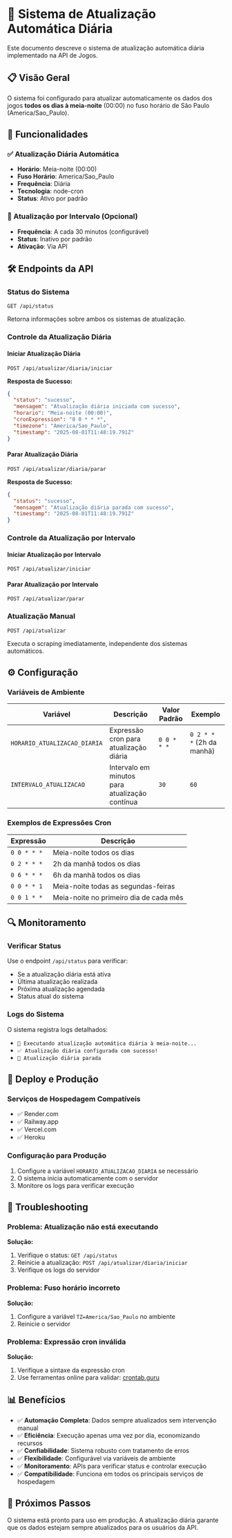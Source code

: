 # 🌙 Sistema de Atualização Automática Diária

Este documento descreve o sistema de atualização automática diária implementado na API de Jogos.

## 📋 Visão Geral

O sistema foi configurado para atualizar automaticamente os dados dos jogos **todos os dias à meia-noite** (00:00) no fuso horário de São Paulo (America/Sao_Paulo).

## 🚀 Funcionalidades

### ✅ Atualização Diária Automática
- **Horário**: Meia-noite (00:00)
- **Fuso Horário**: America/Sao_Paulo
- **Frequência**: Diária
- **Tecnologia**: node-cron
- **Status**: Ativo por padrão

### 🔄 Atualização por Intervalo (Opcional)
- **Frequência**: A cada 30 minutos (configurável)
- **Status**: Inativo por padrão
- **Ativação**: Via API

## 🛠️ Endpoints da API

### Status do Sistema
```http
GET /api/status
```
Retorna informações sobre ambos os sistemas de atualização.

### Controle da Atualização Diária

#### Iniciar Atualização Diária
```http
POST /api/atualizar/diaria/iniciar
```
**Resposta de Sucesso:**
```json
{
  "status": "sucesso",
  "mensagem": "Atualização diária iniciada com sucesso",
  "horario": "Meia-noite (00:00)",
  "cronExpression": "0 0 * * *",
  "timezone": "America/Sao_Paulo",
  "timestamp": "2025-08-01T11:48:19.791Z"
}
```

#### Parar Atualização Diária
```http
POST /api/atualizar/diaria/parar
```
**Resposta de Sucesso:**
```json
{
  "status": "sucesso",
  "mensagem": "Atualização diária parada com sucesso",
  "timestamp": "2025-08-01T11:48:19.791Z"
}
```

### Controle da Atualização por Intervalo

#### Iniciar Atualização por Intervalo
```http
POST /api/atualizar/iniciar
```

#### Parar Atualização por Intervalo
```http
POST /api/atualizar/parar
```

### Atualização Manual
```http
POST /api/atualizar
```
Executa o scraping imediatamente, independente dos sistemas automáticos.

## ⚙️ Configuração

### Variáveis de Ambiente

| Variável | Descrição | Valor Padrão | Exemplo |
|----------|-----------|--------------|----------|
| `HORARIO_ATUALIZACAO_DIARIA` | Expressão cron para atualização diária | `0 0 * * *` | `0 2 * * *` (2h da manhã) |
| `INTERVALO_ATUALIZACAO` | Intervalo em minutos para atualização contínua | `30` | `60` |

### Exemplos de Expressões Cron

| Expressão | Descrição |
|-----------|----------|
| `0 0 * * *` | Meia-noite todos os dias |
| `0 2 * * *` | 2h da manhã todos os dias |
| `0 6 * * *` | 6h da manhã todos os dias |
| `0 0 * * 1` | Meia-noite todas as segundas-feiras |
| `0 0 1 * *` | Meia-noite no primeiro dia de cada mês |

## 🔍 Monitoramento

### Verificar Status
Use o endpoint `/api/status` para verificar:
- Se a atualização diária está ativa
- Última atualização realizada
- Próxima atualização agendada
- Status atual do sistema

### Logs do Sistema
O sistema registra logs detalhados:
- `🌙 Executando atualização automática diária à meia-noite...`
- `✅ Atualização diária configurada com sucesso!`
- `🛑 Atualização diária parada`

## 🚀 Deploy e Produção

### Serviços de Hospedagem Compatíveis
- ✅ Render.com
- ✅ Railway.app
- ✅ Vercel.com
- ✅ Heroku

### Configuração para Produção
1. Configure a variável `HORARIO_ATUALIZACAO_DIARIA` se necessário
2. O sistema inicia automaticamente com o servidor
3. Monitore os logs para verificar execução

## 🔧 Troubleshooting

### Problema: Atualização não está executando
**Solução:**
1. Verifique o status: `GET /api/status`
2. Reinicie a atualização: `POST /api/atualizar/diaria/iniciar`
3. Verifique os logs do servidor

### Problema: Fuso horário incorreto
**Solução:**
1. Configure a variável `TZ=America/Sao_Paulo` no ambiente
2. Reinicie o servidor

### Problema: Expressão cron inválida
**Solução:**
1. Verifique a sintaxe da expressão cron
2. Use ferramentas online para validar: [crontab.guru](https://crontab.guru/)

## 📊 Benefícios

- ✅ **Automação Completa**: Dados sempre atualizados sem intervenção manual
- ✅ **Eficiência**: Execução apenas uma vez por dia, economizando recursos
- ✅ **Confiabilidade**: Sistema robusto com tratamento de erros
- ✅ **Flexibilidade**: Configurável via variáveis de ambiente
- ✅ **Monitoramento**: APIs para verificar status e controlar execução
- ✅ **Compatibilidade**: Funciona em todos os principais serviços de hospedagem

## 🎯 Próximos Passos

O sistema está pronto para uso em produção. A atualização diária garante que os dados estejam sempre atualizados para os usuários da API.